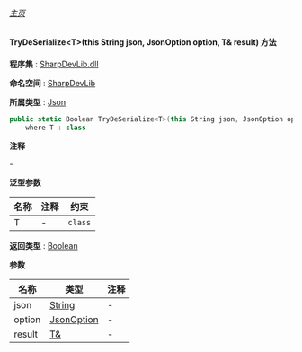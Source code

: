 ###### [主页](./Index.md "主页")

#### TryDeSerialize\<T\>(this String json, JsonOption option, T& result) 方法

**程序集** : [SharpDevLib.dll](./SharpDevLib.assembly.md "SharpDevLib.dll")

**命名空间** : [SharpDevLib](./SharpDevLib.namespace.md "SharpDevLib")

**所属类型** : [Json](./SharpDevLib.Json.md "Json")

``` csharp
public static Boolean TryDeSerialize<T>(this String json, JsonOption option, T& result)
    where T : class
```

**注释**

*-*



**泛型参数**

|名称|注释|约束|
|---|---|---|
|T|-|`class`|




**返回类型** : [Boolean](https://learn.microsoft.com/en-us/dotnet/api/system.boolean "Boolean")


**参数**

|名称|类型|注释|
|---|---|---|
|json|[String](https://learn.microsoft.com/en-us/dotnet/api/system.string "String")|-|
|option|[JsonOption](./SharpDevLib.JsonOption.md "JsonOption")|-|
|result|[T&](https://learn.microsoft.com/en-us/dotnet/api/sharpdevlib.t& "T&")|-|


